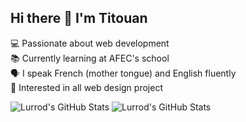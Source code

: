 ## Hi there 👋 I'm Titouan

💻 Passionate about web development  
📚 Currently learning at AFEC's school  
🗣 I speak French (mother tongue) and English fluently  
🤝 Interested in all web design project  

<img src="https://github-readme-stats.vercel.app/api?username=Lurrod&theme=great-gatsby&show_icons=true&hide_border=true&count_private=true" alt="Lurrod's GitHub Stats" />
<img src="https://github-readme-stats.vercel.app/api/top-langs/?username=Lurrod&theme=great-gatsby&show_icons=true&hide_border=true&layout=compact" alt="Lurrod's GitHub Stats" />
